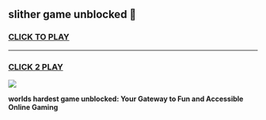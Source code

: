 
## slither game unblocked 👋
<h3>
<a href="https://premium.freeplayer.one?title=slither_game_unblocked&ref=13F">CLICK TO PLAY</a></h3>
<hr>

<h3>
<a href="https://premium.freeplayer.one?title=slither_game_unblocked&ref=13F">CLICK 2 PLAY</a>
  
</h3>

<a href="https://premium.freeplayer.one?title=slither_game_unblocked&ref=12F/"><img src="https://clearcache.store/games.png"></a>


**worlds hardest game unblocked: Your Gateway to Fun and Accessible Online Gaming**

